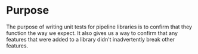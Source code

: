 # Purpose

The purpose of writing unit tests for pipeline libraries is to confirm that they function the way we expect.
It also gives us a way to confirm that any features that were added to a library didn't inadvertently break other features.
